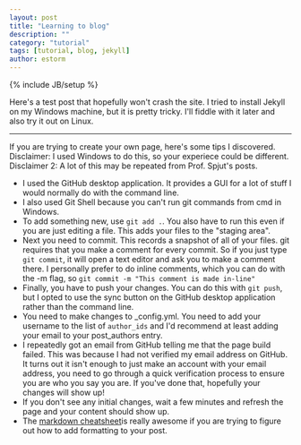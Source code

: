 ```yaml
---
layout: post
title: "Learning to blog"
description: ""
category: "tutorial"
tags: [tutorial, blog, jekyll]
author: estorm
---
```

{% include JB/setup %}

Here's a test post that hopefully won't crash the site. I tried to install Jekyll on my Windows machine, but it is pretty tricky. I'll fiddle with it later and also try it out on Linux. 

***

If you are trying to create your own page, here's some tips I discovered. Disclaimer: I used Windows to do this, so your experiece could be different. Disclaimer 2: A lot of this may be repeated from Prof. Spjut's posts.
* I used the GitHub desktop application. It provides a GUI for a lot of stuff I would normally do with the command line.
* I also used Git Shell because you can't run git commands from cmd in Windows.
* To add something new, use `git add .`. You also have to run this even if you are just editing a file. This adds your files to the "staging area".
* Next you need to commit. This records a snapshot of all of your files. git requires that you make a comment for every commit. So if you just type `git commit`, it will open a text editor and ask you to make a comment there. I personally prefer to do inline comments, which you can do with the -m flag, so `git commit -m "This comment is made in-line"`
* Finally, you have to push your changes. You can do this with `git push`, but I opted to use the sync button on the GitHub desktop application rather than the command line. 
* You need to make changes to _config.yml. You need to add your username to the list of `author_ids` and I'd recommend at least adding your email to your post_authors entry.
* I repeatedly got an email from GitHub telling me that the page build failed. This was because I had not verified my email address on GitHub. It turns out it isn't enough to just make an account with your email address, you need to go through a quick verification process to ensure you are who you say you are. If you've done that, hopefully your changes will show up!
* If you don't see any initial changes, wait a few minutes and refresh the page and your content should show up. 
* The [markdown cheatsheet](https://github.com/adam-p/markdown-here/wiki/Markdown-Cheatsheet)is really awesome if you are trying to figure out how to add formatting to your post.
